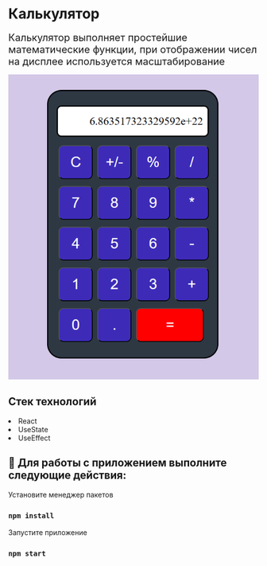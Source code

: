 # Калькулятор

<span style="font-size:20px;">Калькулятор выполняет простейшие математические функции, при отображении чисел на дисплее используется масштабирование
</span>

![image](src/images/calc.png)

## Стек технологий
<li>React</li>
<li>UseState</li>
<li>UseEffect</li>

## 🚀 Для работы с приложением выполните следующие действия:

Установите менеджер пакетов

### `npm install`

Запустите приложение

### `npm start`